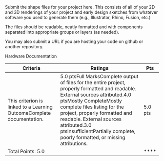 Submit the shape files for your project here. This consists of all of your 2D and 3D renderings of your project and early design sketches from whatever software you used to generate them (e.g., Illustrator, Rhino, Fusion, etc.)

The files should be readable, neatly formatted and with components separated into appropriate groups or layers (as needed).

You may also submit a URL if you are hosting your code on github or another repository.



Hardware Documentation

| Criteria                                                     | Ratings                                                      | Pts     |
| ------------------------------------------------------------ | ------------------------------------------------------------ | ------- |
| This criterion is linked to a Learning OutcomeComplete documentation. | 5.0 ptsFull MarksComplete output of files for the entire project, properly formatted and readable. External sources attributed.4.0 ptsMostly CompleteMostly complete files listing for the project, properly formatted and readable. External sources attributed.3.0 ptsInsufficientPartially complete, poorly formatted, or missing attributions. | 5.0 pts |
| Total Points: 5.0                                            |                                                              | ****    |